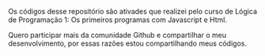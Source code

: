Os códigos desse repositório são ativades que realizei pelo curso de Lógica de Programação 1: Os primeiros programas com Javascript e Html.

Quero participar mais da comunidade Github e compartilhar o meu desenvolvimento, por essas razões estou compartilhando meus códigos.
